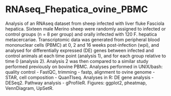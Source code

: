 # RNAseq_Fhepatica_ovine_PBMC
Analysis of an RNAseq dataset from sheep infected with liver fluke Fasciola hepatica. 
Sixteen male Merino sheep were randomly assigned to infected or control groups (n = 8 per group) and orally infected with 120 F. hepatica metacercariae. Transcriptomic data was generated from peripheral blood mononuclear cells (PBMC) at 0, 2 and 16 weeks post-infection (wpi), and analysed for differentially expressed (DE) genes between infected and control animals at each time point (analysis 1), and for each group relative to time 0 (analysis 2). Analysis 2 was then compared to a similar study performed previously on bovine PBMC. 
Analyses performed in UNIX/bash: quality control - FastQC, trimming - fastp, alignment to ovine genome - STAR, cell composition - QuanTIseq. 
Analyses in R: DE gene analysis - DESeq2. Pathway analysis - gProfileR. Figures: ggplot2, pheatmap, VennDiagram, UpSetR. 
